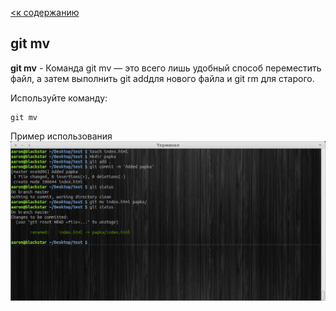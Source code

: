 [<к содержанию](./readme.md)

## git mv

**git mv** - Команда git mv — это всего лишь удобный способ переместить файл, а затем выполнить git addдля нового файла и git rm для старого.

Используйте команду:

```bash=
git mv
```
Пример использования
![mv](./assets/git-mv.png)